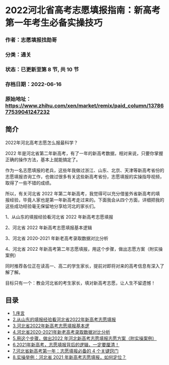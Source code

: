# 2022河北省高考志愿填报指南：新高考第一年考生必备实操技巧

### 作者：志愿填报找勋哥

### 分类：通关

### 状态：已更新至第 8 节, 共 10 节

### 存档日期：2022-06-16

### 原始地址：https://www.zhihu.com/xen/market/remix/paid_column/1378677539041247232


## 简介
2022年河北高考志愿怎么报最科学？ 


2022 年是河北省第二年新高考，有了一年的新高考数据，相对来说，只要你掌握正确的操作方法，基本上就能搞定了。


作为一名志愿填报的老兵，这些年我做过浙江、山东、北京、天津等新高考省份的志愿填报咨询工作，也做过很多有关这些新高考省份，志愿填报的实操指导视频，取得了一些不错的成绩。


所以，有关河北省 2022 年第二年新高考，我觉得可以充分借鉴外省新高考的填报经验，毕竟人家也是第一年新高考走过来的。下面我会从四个方面，详细把我的这些成功经验毫无保留地分享给河北的家长们。


1、从山东的填报经验看河北省 2022 年新高考志愿填报


2、河北省 2022 年新高考志愿填报基本逻辑


3、河北省 2020-2021 年新老高考录取数据对比分析


4、河北省 2022 年新高考第二年志愿填报，用这个步骤，做出志愿方案（附实操案例）


同时推荐各位正在读高一、高二的学生家长，提前对即将对来的高考信息有深入了解了解。


目标只有一个：教会河北省的考生家长，填对新高考志愿，让人生不留遗憾！




## 目录
- [1.序言](1.序言.md)<!-- 2022-05-01 03:10 -->
- [2.从山东的填报经验看河北省2022年新高考志愿填报](2.从山东的填报经验看河北省2022年新高考志愿填报.md)<!-- 2022-05-01 03:05 -->
- [3.河北省2022年新高考志愿填报基本逻](3.河北省2022年新高考志愿填报基本逻.md)<!-- 2022-05-01 03:07 -->
- [4.河北省2020-2021年新老高考录取数据对比分析](4.河北省2020-2021年新老高考录取数据对比分析.md)<!-- 2022-05-01 03:14 -->
- [5.用这个步骤，做出2022 年河北新高考志愿填报志愿方案（附实操案例）](5.用这个步骤，做出2022%20年河北新高考志愿填报志愿方案（附实操案例）.md)<!-- 2022-05-01 03:29 -->
- [6.2021年新高考，志愿填报背后的逻辑，一定要厘清！](6.2021年新高考，志愿填报背后的逻辑，一定要厘清！.md)<!-- 2021-06-01 12:09 -->
- [7.河北省新高考第一年：志愿填报必备的 4 个关键窍门](7.河北省新高考第一年：志愿填报必备的%204%20个关键窍门.md)<!-- 2021-06-01 12:24 -->
- [8.实操举例：河北省 2021 年新高考志愿填报，如何定位？](8.实操举例：河北省%202021%20年新高考志愿填报，如何定位？.md)<!-- 2021-07-02 09:15 -->